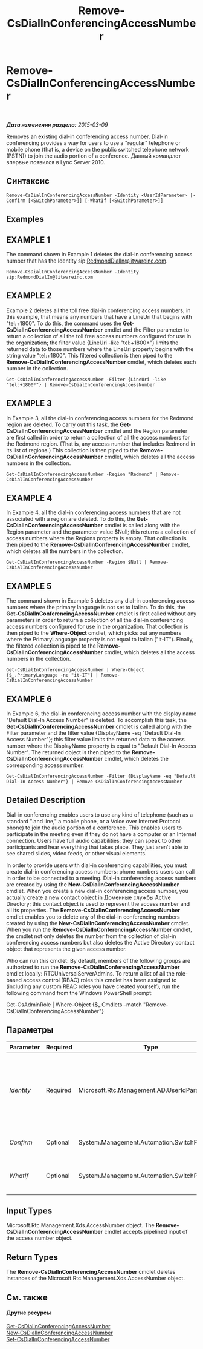 ﻿---
title: Remove-CsDialInConferencingAccessNumber
TOCTitle: Remove-CsDialInConferencingAccessNumber
ms:assetid: a6d5a6f4-5ad1-4253-b1c4-27f81851046f
ms:mtpsurl: https://technet.microsoft.com/ru-ru/library/Gg412782(v=OCS.15)
ms:contentKeyID: 49310762
ms.date: 05/19/2016
mtps_version: v=OCS.15
ms.translationtype: HT
---

# Remove-CsDialInConferencingAccessNumber

 

_**Дата изменения раздела:** 2015-03-09_

Removes an existing dial-in conferencing access number. Dial-in conferencing provides a way for users to use a "regular" telephone or mobile phone (that is, a device on the public switched telephone network (PSTN)) to join the audio portion of a conference. Данный командлет впервые появился в Lync Server 2010.

## Синтаксис

    Remove-CsDialInConferencingAccessNumber -Identity <UserIdParameter> [-Confirm [<SwitchParameter>]] [-WhatIf [<SwitchParameter>]]

## Examples

## EXAMPLE 1

The command shown in Example 1 deletes the dial-in conferencing access number that has the Identity sip:RedmondDialIn@litwareinc.com.

    Remove-CsDialInConferencingAccessNumber -Identity sip:RedmondDialIn@litwareinc.com

## EXAMPLE 2

Example 2 deletes all the toll free dial-in conferencing access numbers; in this example, that means any numbers that have a LineUri that begins with "tel:+1800". To do this, the command uses the **Get-CsDialInConferencingAccessNumber** cmdlet and the Filter parameter to return a collection of all the toll free access numbers configured for use in the organization; the filter value {LineUri -like "tel:+1800\*"} limits the returned data to those numbers where the LineUri property begins with the string value "tel:+1800". This filtered collection is then piped to the **Remove-CsDialInConferencingAccessNumber** cmdlet, which deletes each number in the collection.

    Get-CsDialInConferencingAccessNumber -Filter {LineUri -like "tel:+1800*"} | Remove-CsDialInConferencingAccessNumber

## EXAMPLE 3

In Example 3, all the dial-in conferencing access numbers for the Redmond region are deleted. To carry out this task, the **Get-CsDialInConferencingAccessNumber** cmdlet and the Region parameter are first called in order to return a collection of all the access numbers for the Redmond region. (That is, any access number that includes Redmond in its list of regions.) This collection is then piped to the **Remove-CsDialInConferencingAccessNumber** cmdlet, which deletes all the access numbers in the collection.

    Get-CsDialInConferencingAccessNumber -Region "Redmond" | Remove-CsDialInConferencingAccessNumber

## EXAMPLE 4

In Example 4, all the dial-in conferencing access numbers that are not associated with a region are deleted. To do this, the **Get-CsDialInConferencingAccessNumber** cmdlet is called along with the Region parameter and the parameter value $Null; this returns a collection of access numbers where the Regions property is empty. That collection is then piped to the **Remove-CsDialInConferencingAccessNumber** cmdlet, which deletes all the numbers in the collection.

    Get-CsDialInConferencingAccessNumber -Region $Null | Remove-CsDialInConferencingAccessNumber

## EXAMPLE 5

The command shown in Example 5 deletes any dial-in conferencing access numbers where the primary language is not set to Italian. To do this, the **Get-CsDialInConferencingAccessNumber** cmdlet is first called without any parameters in order to return a collection of all the dial-in conferencing access numbers configured for use in the organization. That collection is then piped to the **Where-Object** cmdlet, which picks out any numbers where the PrimaryLanguage property is not equal to Italian ("it-IT"). Finally, the filtered collection is piped to the **Remove-CsDialInConferencingAccessNumber** cmdlet, which deletes all the access numbers in the collection.

    Get-CsDialInConferencingAccessNumber | Where-Object {$_.PrimaryLanguage -ne "it-IT"} | Remove-CsDialInConferencingAccessNumber

## EXAMPLE 6

In Example 6, the dial-in conferencing access number with the display name "Default Dial-In Access Number" is deleted. To accomplish this task, the **Get-CsDialInConferencingAccessNumber** cmdlet is called along with the Filter parameter and the filter value {DisplayName -eq "Default Dial-In Access Number"}; this filter value limits the returned data to the access number where the DisplayName property is equal to "Default Dial-In Access Number". The returned object is then piped to the **Remove-CsDialInConferencingAccessNumber** cmdlet, which deletes the corresponding access number.

    Get-CsDialInConferencingAccessNumber -Filter {DisplayName -eq "Default Dial-In Access Number"} | Remove-CsDialInConferencingAccessNumber

## Detailed Description

Dial-in conferencing enables users to use any kind of telephone (such as a standard "land line," a mobile phone, or a Voice over Internet Protocol phone) to join the audio portion of a conference. This enables users to participate in the meeting even if they do not have a computer or an Internet connection. Users have full audio capabilities: they can speak to other participants and hear everything that takes place. They just aren’t able to see shared slides, video feeds, or other visual elements.

In order to provide users with dial-in conferencing capabilities, you must create dial-in conferencing access numbers: phone numbers users can call in order to be connected to a meeting. Dial-in conferencing access numbers are created by using the **New-CsDialInConferencingAccessNumber** cmdlet. When you create a new dial-in conferencing access number, you actually create a new contact object in Доменные службы Active Directory; this contact object is used to represent the access number and all its properties. The **Remove-CsDialInConferencingAccessNumber** cmdlet enables you to delete any of the dial-in conferencing numbers created by using the **New-CsDialInConferencingAccessNumber** cmdlet. When you run the **Remove-CsDialInConferencingAccessNumber** cmdlet, the cmdlet not only deletes the number from the collection of dial-in conferencing access numbers but also deletes the Active Directory contact object that represents the given access number.

Who can run this cmdlet: By default, members of the following groups are authorized to run the **Remove-CsDialInConferencingAccessNumber** cmdlet locally: RTCUniversalServerAdmins. To return a list of all the role-based access control (RBAC) roles this cmdlet has been assigned to (including any custom RBAC roles you have created yourself), run the following command from the Windows PowerShell prompt:

Get-CsAdminRole | Where-Object {$\_.Cmdlets –match "Remove-CsDialInConferencingAccessNumber"}

## Параметры


<table>
<colgroup>
<col style="width: 25%" />
<col style="width: 25%" />
<col style="width: 25%" />
<col style="width: 25%" />
</colgroup>
<thead>
<tr class="header">
<th>Parameter</th>
<th>Required</th>
<th>Type</th>
<th>Description</th>
</tr>
</thead>
<tbody>
<tr class="odd">
<td><p><em>Identity</em></p></td>
<td><p>Required</p></td>
<td><p>Microsoft.Rtc.Management.AD.UserIdParameter</p></td>
<td><p>SIP address of the dial-in conferencing access number (that is, the contact object that represents that number) to be removed. You must include the sip: prefix when specifying the Identity; for example: -Identity &quot;sip:RedmondDialIn@litwareinc.com&quot;.</p></td>
</tr>
<tr class="even">
<td><p><em>Confirm</em></p></td>
<td><p>Optional</p></td>
<td><p>System.Management.Automation.SwitchParameter</p></td>
<td><p>Запрашивает подтверждение перед выполнением команды.</p></td>
</tr>
<tr class="odd">
<td><p><em>WhatIf</em></p></td>
<td><p>Optional</p></td>
<td><p>System.Management.Automation.SwitchParameter</p></td>
<td><p>Описывает, что произойдет при выполнении команды без реального выполнения команды.</p></td>
</tr>
</tbody>
</table>


## Input Types

Microsoft.Rtc.Management.Xds.AccessNumber object. The **Remove-CsDialInConferencingAccessNumber** cmdlet accepts pipelined input of the access number object.

## Return Types

The **Remove-CsDialInConferencingAccessNumber** cmdlet deletes instances of the Microsoft.Rtc.Management.Xds.AccessNumber object.

## См. также

#### Другие ресурсы

[Get-CsDialInConferencingAccessNumber](get-csdialinconferencingaccessnumber.md)  
[New-CsDialInConferencingAccessNumber](new-csdialinconferencingaccessnumber.md)  
[Set-CsDialInConferencingAccessNumber](set-csdialinconferencingaccessnumber.md)

